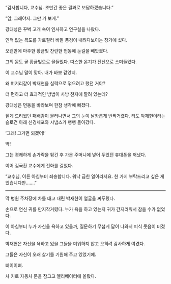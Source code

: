 “감사합니다, 교수님. 조만간 좋은 결과로 보답하겠습니다.”

“암, 그래야지. 그만 가 보게.”

강대성은 꾸벅 고개 숙여 인사하고 연구실을 나왔다.

인적 없는 복도를 가로질러 바깥 풍경이 내려다보이는 창가에 섰다.

오랜만에 마주한 황금빛 찬란한 먼동에 눈길을 빼앗겼다.

그의 몸도 곧 황금빛으로 물들었다. 따스한 온기가 전신으로 스며들었다.

이 교수님 말이 맞아. 내가 바보 같았지.

왜 머저리같이 박재현을 실력으로 꺾으려고 했던 거야?

더 편하고 더 효과적인 방법이 사방 천지에 깔려 있는데?

강대성은 먼동을 바라보며 한참 생각에 빠졌다.

짙게 드리웠던 패배감이 물러나면서 그의 눈이 날카롭게 반짝거렸다. 타도 박재현이라는 슬로건 아래 신경세포와 시냅스가 팽팽 돌아갔다.

‘그래! 그거면 되겠어!’

딱!

그는 경쾌하게 손가락을 튕긴 후 가운 주머니에 넣어 두었던 휴대폰을 꺼냈다.

이어 김국환 교수에게 전화를 걸었다.

“교수님, 이른 아침부터 죄송합니다. 워낙 급한 일이라서요. 한 가지 부탁드리고 싶은 게 있습니다만…….”

* * *

막 병원 주차장에 차를 대고 내린 박재현이 얼굴을 찌푸렸다.

손으로 연신 귀를 만지작거렸다. 누가 욕을 하고 있는지 귀가 간지러워서 참을 수가 없었다.

이 아침부터 누가 자신을 욕하고 있을까, 질문하기 무섭게 답이 나와서 피식 웃음이 터졌다.

박재현은 자신을 욕하고 있을 그들을 미워하지 않고 오히려 감사하게 여겼다.

그들은 자신이 오래 살기를 기원해 주고 있었기에.

삐이이삐.

차 키로 자동차 문을 잠그고 엘리베이터에 올랐다.